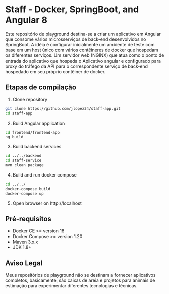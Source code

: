 # Staff - Docker, SpringBoot, and Angular 8
Este repositório de playground destina-se a criar um aplicativo em Angular que
consome vários microsserviços de back-end desenvolvidos no SpringBoot.
A idéia é configurar inicialmente um ambiente de teste com base em um host único
com vários contêineres de docker que hospedam os diferentes serviços. Um servidor web
(NGINX) que atua como o ponto de entrada do aplicativo que hospeda o
Aplicativo angular e configurado para proxy do tráfego da API para o correspondente
serviço de back-end hospedado em seu próprio contêiner de docker.

## Etapas de compilação
1. Clone repository
```bash
git clone https://github.com/jlopez34/staff-app.git
cd staff-app
```
2. Build Angular application
```bash
cd frontend/frontend-app
ng build
```
3. Build backend services
```bash
cd ../../backend
cd staff-service
mvn clean package

```
4. Build and run docker compose
```bash
cd ../../
docker-compose build
docker-compose up
```
5. Open browser on http://localhost

## Pré-requisitos
- Docker CE >= version 18
- Docker Compose >= version 1.20
- Maven 3.x.x
- JDK 1.8+

## Aviso Legal
Meus repositórios de playground não se destinam a fornecer aplicativos completos,
basicamente, são caixas de areia e projetos para animais de estimação para experimentar 
diferentes tecnologias e técnicas.
